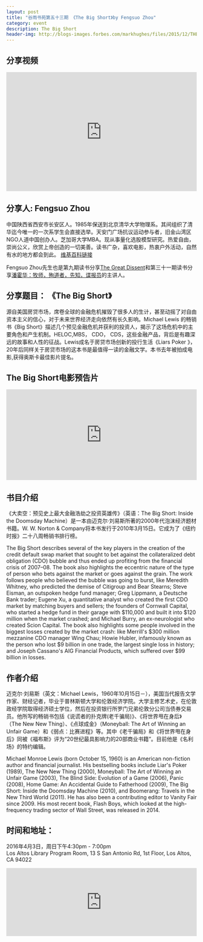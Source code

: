 ```yaml
---
layout: post
title: "谷雨书苑第五十三期 《The Big Short》by Fengsuo Zhou"
category: event
description: The Big Short
header-img: http://blogs-images.forbes.com/markhughes/files/2015/12/THE-BIG-SHORT-2-1200x849.png
---
```


## 分享视频

<iframe width="100%" height="315" src="https://www.youtube.com/embed/videoseries?list=PLbwb8x7jMTXJf74OQ9T3zu4R-_XxzM5Ds" frameborder="0" allowfullscreen></iframe>

## 分享人: Fengsuo Zhou

中国陕西省西安市长安区人。1985年保送到北京清华大学物理系。其间组织了清华迄今唯一的一次系学生会直接选举。天安门广场抗议运动参与者，旧金山湾区NGO人道中国创办人。芝加哥大学MBA。现从事量化选股模型研究。热爱自由，崇尚公义，欣赏上帝创造的一切美善。读书广杂，喜欢电影，热衷户外活动，自然有水的地方都会到此。
[维基百科链接](https://zh.wikipedia.org/zh/%E5%91%A8%E9%94%8B%E9%94%81) 

Fengsuo Zhou先生也是第九期读书分享[The Great Dissent](http://www.valleyrain.org/event/2015/05/31/the-great-dissent/)和第三十一期读书分享[潘霍华：牧师，殉道者，先知，谍报员](http://www.valleyrain.org/event/2015/11/01/Bonheoffer-Pastor-Martyr-Prophet-Spy/)的主讲人。

## 分享题目： 《The Big Short》 

源自美国房贷市场，席卷全球的金融危机摧毁了很多人的生计，甚至动摇了对自由资本主义的信心，对于未来世界经济走向依然有长久影响。Michael Lewis 的畅销书《Big Short》描述几个预见金融危机并获利的投资人，揭示了这场危机中的主要角色和产生机制。HELOC,MBS， CDO， CDS，这些金融产品，背后是有趣深远的故事和人性的征战。Lewis成名于房贷市场创新的投行生活《Liars Poker 》，20年后同样关于房贷市场的这本书是最值得一读的金融文学。本书去年被拍成电影,获得奥斯卡最佳影片提名。

## The Big Short电影预告片
<iframe width="100%" height="240" src="https://www.youtube.com/embed/vgqG3ITMv1Q" frameborder="0" allowfullscreen></iframe>

## 书目介绍
《大卖空：预见史上最大金融浩劫之投资英雄传》（英语：The Big Short: Inside the Doomsday Machine）是一本由迈克尔·刘易斯所著的2000年代泡沫经济题材书籍。W. W. Norton & Company将本书发行于2010年3月15日。它成为了《纽约时报》二十八周畅销书排行榜。

The Big Short describes several of the key players in the creation of the credit default swap market that sought to bet against the collateralized debt obligation (CDO) bubble and thus ended up profiting from the financial crisis of 2007–08. The book also highlights the eccentric nature of the type of person who bets against the market or goes against the grain.
The work follows people who believed the bubble was going to burst, like Meredith Whitney, who predicted the demise of Citigroup and Bear Stearns; Steve Eisman, an outspoken hedge fund manager; Greg Lippmann, a Deutsche Bank trader; Eugene Xu, a quantitative analyst who created the first CDO market by matching buyers and sellers; the founders of Cornwall Capital, who started a hedge fund in their garage with $110,000 and built it into $120 million when the market crashed; and Michael Burry, an ex-neurologist who created Scion Capital.
The book also highlights some people involved in the biggest losses created by the market crash: like Merrill's $300 million mezzanine CDO manager Wing Chau; Howie Hubler, infamously known as the person who lost $9 billion in one trade, the largest single loss in history; and Joseph Cassano's AIG Financial Products, which suffered over $99 billion in losses.

## 作者介绍
迈克尔·刘易斯（英文：Michael Lewis，1960年10月15日－），美国当代报告文学作家、财经记者，毕业于普林斯顿大学和伦敦经济学院。大学主修艺术史，在伦敦政经学院取得经济硕士学位，然后在投资银行所罗门兄弟伦敦分公司当债券交易员。他所写的畅销书包括《说谎者的扑克牌(老千骗局)》、《将世界甩在身后》（The New New Thing）、《点球成金》（Moneyball: The Art of Winning an Unfair Game）和《弱点：比赛进程》等。其中《老千骗局》和《将世界甩在身后》同被《福布斯》评为“20世纪最具影响力的20部商业书籍”。目前他是《名利场》的特约编辑。

Michael Monroe Lewis (born October 15, 1960) is an American non-fiction author and financial journalist. His bestselling books include Liar's Poker (1989), The New New Thing (2000), Moneyball: The Art of Winning an Unfair Game (2003), The Blind Side: Evolution of a Game (2006), Panic (2008), Home Game: An Accidental Guide to Fatherhood (2009), The Big Short: Inside the Doomsday Machine (2010), and Boomerang: Travels in the New Third World (2011). He has also been a contributing editor to Vanity Fair since 2009. His most recent book, Flash Boys, which looked at the high-frequency trading sector of Wall Street, was released in 2014.

## 时间和地址：

2016年4月3日，周日下午4:30pm - 7:00pm  
Los Altos Library Program Room, 13 S San Antonio Rd, 1st Floor, Los Altos, CA 94022

<iframe width="100%" height="180" frameborder="0" style="border:0"
src="https://www.google.com/maps/embed?pb=!1m14!1m8!1m3!1d3170.3773928491078!2d-122.1157854!3d37.3809064!3m2!1i1024!2i768!4f13.1!3m3!1m2!1s0x808fb0eec3743d23%3A0xfc99aea86bf62dc6!2sLos+Altos+Library!5e0!3m2!1sen!2sus!4v1459293572290" allowfullscreen></iframe>


